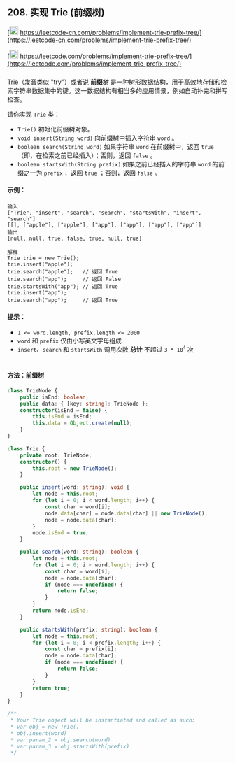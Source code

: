 ## 208. 实现 Trie (前缀树)

[<img src="https://static.leetcode-cn.com/cn-mono-assets/production/assets/logo-dark-cn.c42314a8.svg" height="20" /> https://leetcode-cn.com/problems/implement-trie-prefix-tree/](https://leetcode-cn.com/problems/implement-trie-prefix-tree/)

[<img src="https://assets.leetcode.com/static_assets/public/webpack_bundles/images/logo-dark.e99485d9b.svg" height="20"/> https://leetcode.com/problems/implement-trie-prefix-tree/](https://leetcode.com/problems/implement-trie-prefix-tree/)

###

[Trie](https://baike.baidu.com/item/%E5%AD%97%E5%85%B8%E6%A0%91/9825209?fr=aladdin)（发音类似 "try"）或者说 **前缀树** 是一种树形数据结构，用于高效地存储和检索字符串数据集中的键。这一数据结构有相当多的应用情景，例如自动补完和拼写检查。

请你实现 `Trie` 类：

-   `Trie()` 初始化前缀树对象。
-   `void insert(String word)` 向前缀树中插入字符串 `word` 。
-   `boolean search(String word)` 如果字符串 `word` 在前缀树中，返回 `true`（即，在检索之前已经插入）；否则，返回 `false` 。
-   `boolean startsWith(String prefix)` 如果之前已经插入的字符串 `word` 的前缀之一为 `prefix` ，返回 `true` ；否则，返回 `false` 。

#### 示例：

```
输入
["Trie", "insert", "search", "search", "startsWith", "insert", "search"]
[[], ["apple"], ["apple"], ["app"], ["app"], ["app"], ["app"]]
输出
[null, null, true, false, true, null, true]

解释
Trie trie = new Trie();
trie.insert("apple");
trie.search("apple");   // 返回 True
trie.search("app");     // 返回 False
trie.startsWith("app"); // 返回 True
trie.insert("app");
trie.search("app");     // 返回 True
```

#### 提示：

-   `1 <= word.length, prefix.length <= 2000`
-   `word` 和 `prefix` 仅由小写英文字母组成
-   `insert`、`search` 和 `startsWith` 调用次数 **总计** 不超过 `3 * 10`<sup>`4`</sup> 次

#

#### 方法：前缀树

```ts
class TrieNode {
    public isEnd: boolean;
    public data: { [key: string]: TrieNode };
    constructor(isEnd = false) {
        this.isEnd = isEnd;
        this.data = Object.create(null);
    }
}

class Trie {
    private root: TrieNode;
    constructor() {
        this.root = new TrieNode();
    }

    public insert(word: string): void {
        let node = this.root;
        for (let i = 0; i < word.length; i++) {
            const char = word[i];
            node.data[char] = node.data[char] || new TrieNode();
            node = node.data[char];
        }
        node.isEnd = true;
    }

    public search(word: string): boolean {
        let node = this.root;
        for (let i = 0; i < word.length; i++) {
            const char = word[i];
            node = node.data[char];
            if (node === undefined) {
                return false;
            }
        }
        return node.isEnd;
    }

    public startsWith(prefix: string): boolean {
        let node = this.root;
        for (let i = 0; i < prefix.length; i++) {
            const char = prefix[i];
            node = node.data[char];
            if (node === undefined) {
                return false;
            }
        }
        return true;
    }
}

/**
 * Your Trie object will be instantiated and called as such:
 * var obj = new Trie()
 * obj.insert(word)
 * var param_2 = obj.search(word)
 * var param_3 = obj.startsWith(prefix)
 */
```
